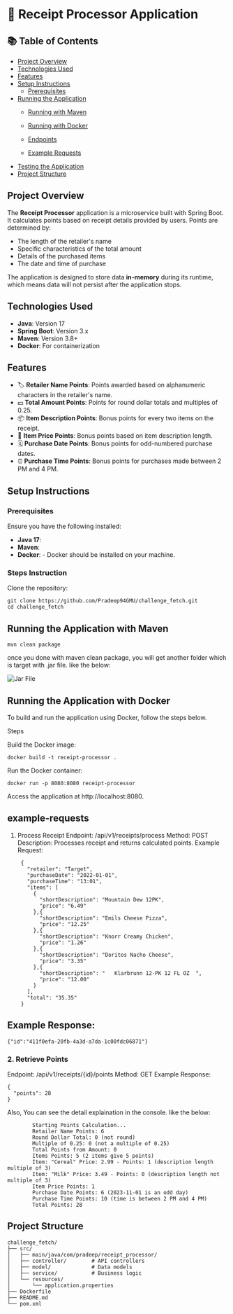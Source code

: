 # 📄 Receipt Processor Application

## 📚 Table of Contents
- [Project Overview](#project-overview)
- [Technologies Used](#technologies-used)
- [Features](#features)
- [Setup Instructions](#setup-instructions)
  - [Prerequisites](#prerequisites)
- [Running the Application](#running-the-application)
  - [Running with Maven](#running-with-maven)
  - [Running with Docker](#running-with-docker)

  - [Endpoints](#endpoints)
  - [Example Requests](#example-requests)
- [Testing the Application](#testing-the-application)
- [Project Structure](#project-structure)


## Project Overview
The **Receipt Processor** application is a microservice built with Spring Boot. It calculates points based on receipt details provided by users. Points are determined by:
- The length of the retailer's name
- Specific characteristics of the total amount
- Details of the purchased items
- The date and time of purchase

The application is designed to store data **in-memory** during its runtime, which means data will not persist after the application stops.

## Technologies Used
- **Java**: Version 17
- **Spring Boot**: Version 3.x
- **Maven**: Version 3.8+
- **Docker**: For containerization

## Features
- 🏷️ **Retailer Name Points**: Points awarded based on alphanumeric characters in the retailer's name.
- 💵 **Total Amount Points**: Points for round dollar totals and multiples of 0.25.
- 📦 **Item Description Points**: Bonus points for every two items on the receipt.
- 🛒 **Item Price Points**: Bonus points based on item description length.
- 🗓️ **Purchase Date Points**: Bonus points for odd-numbered purchase dates.
- ⏰ **Purchase Time Points**: Bonus points for purchases made between 2 PM and 4 PM.

## Setup Instructions

### Prerequisites
Ensure you have the following installed:
- **Java 17**: 
- **Maven**: 
- **Docker**: - Docker should be installed on your machine.

### Steps Instruction

Clone the repository:
     
    
    git clone https://github.com/Pradeep94GMU/challenge_fetch.git
    cd challenge_fetch

## Running the Application with Maven
    
    mvn clean package


once you done with maven clean package, you will get another folder which is target with .jar file. like the below:


![Jar File](assets/pci1.jpeg)
## Running the Application with Docker
To build and run the application using Docker, follow the steps below.

Steps

  Build the Docker image:
  
    
    docker build -t receipt-processor .
  Run the Docker container:
  
    
    docker run -p 8080:8080 receipt-processor
  Access the application at http://localhost:8080.

## example-requests
1. Process Receipt
Endpoint: /api/v1/receipts/process
Method: POST
Description: Processes receipt and returns calculated points.
Example Request:
    
        {
          "retailer": "Target",
          "purchaseDate": "2022-01-01",
          "purchaseTime": "13:01",
          "items": [
            {
              "shortDescription": "Mountain Dew 12PK",
              "price": "6.49"
            },{
              "shortDescription": "Emils Cheese Pizza",
              "price": "12.25"
            },{
              "shortDescription": "Knorr Creamy Chicken",
              "price": "1.26"
            },{
              "shortDescription": "Doritos Nacho Cheese",
              "price": "3.35"
            },{
              "shortDescription": "   Klarbrunn 12-PK 12 FL OZ  ",
              "price": "12.00"
            }
          ],
          "total": "35.35"
        }

## Example Response:

    
    {"id":"411f0efa-20fb-4a3d-a7da-1c00fdc06871"}

### 2. Retrieve Points
Endpoint: /api/v1/receipts/{id}/points
Method: GET
Example Response:

    
    {
      "points": 28
    }
Also, You can see the detail explaination in the console. like the below:
    
    
            Starting Points Calculation...
            Retailer Name Points: 6
            Round Dollar Total: 0 (not round)
            Multiple of 0.25: 0 (not a multiple of 0.25)
            Total Points from Amount: 0
            Items Points: 5 (2 items give 5 points)
            Item: "Cereal" Price: 2.99 - Points: 1 (description length multiple of 3)
            Item: "Milk" Price: 3.49 - Points: 0 (description length not multiple of 3)
            Item Price Points: 1
            Purchase Date Points: 6 (2023-11-01 is an odd day)
            Purchase Time Points: 10 (time is between 2 PM and 4 PM)
            Total Points: 28




## Project Structure


    challenge_fetch/
    ├── src/
    │   ├── main/java/com/pradeep/receipt_processor/
    │   ├── controller/        # API controllers
    │   ├── model/             # Data models
    │   ├── service/           # Business logic
    │   └── resources/
    │       └── application.properties
    ├── Dockerfile
    ├── README.md
    └── pom.xml
